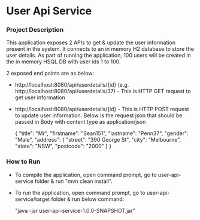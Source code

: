 # User Api Service

### Project Description
This application exposes 2 APIs to get & update the user information present in the system. It connects to an in memory H2 database to store the user details.
As part of running the application, 100 users will be created in the in memory HSQL DB with user ids 1 to 100.

2 exposed end points are as below:
- http://localhost:8080/api/userdetails/{id} (e.g. http://localhost:8080/api/userdetails/37) - This is HTTP GET request to get user information
- http://localhost:8080/api/userdetails/{id} - This is HTTP POST request to update user information. Below is the request json that should be passed in Body  with content type as application/json

  {
  "title": "Mr",
  "firstname": "Sean151",
  "lastname": "Penn37",
  "gender": "Male",
  "address": {
      "street": "390 George St",
      "city": "Melbourne",
      "state": "NSW",
      "postcode": "2000"
    }
  }


### How to Run

* To compile the application, open command prompt, go to user-api-service folder & run "mvn clean install".
* To run the application, open command prompt, go to user-api-service/target folder & run below command:

    "java -jar user-api-service-1.0.0-SNAPSHOT.jar"
